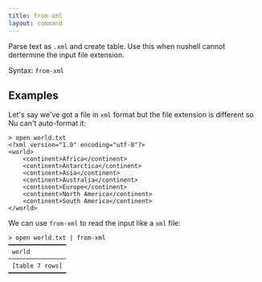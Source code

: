 ```yaml
---
title: from-xml
layout: command
---
```


Parse text as `.xml` and create table. Use this when nushell cannot dertermine the input file extension.

Syntax: `from-xml`

## Examples

Let's say we've got a file in `xml` format but the file extension is different so Nu can't auto-format it:

```shell
> open world.txt
<?xml version="1.0" encoding="utf-8"?>
<world>
    <continent>Africa</continent>
    <continent>Antarctica</continent>
    <continent>Asia</continent>
    <continent>Australia</continent>
    <continent>Europe</continent>
    <continent>North America</continent>
    <continent>South America</continent>
</world>
```

We can use `from-xml` to read the input like a `xml` file:

```shell
> open world.txt | from-xml
━━━━━━━━━━━━━━━━
 world
────────────────
 [table 7 rows]
━━━━━━━━━━━━━━━━
```
